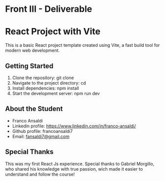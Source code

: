 # Front III - Deliverable

# React Project with Vite

This is a basic React project template created using Vite, a fast build tool for modern web development.

## Getting Started

1. Clone the repository: git clone <repository-url>
2. Navigate to the project directory: cd <project-directory>
3. Install dependencies: npm install
4. Start the development server: npm run dev

## About the Student

- Franco Ansaldi
- Linkedin profile: https://www.linkedin.com/in/franco-ansaldi/
- Github profile: francoansaldi7
- Email: fansaldi7@gmail.com

## Special Thanks 

This was my first React Js experience. Special thanks to Gabriel Morgillo, who shared his knowledge with true passion, wich made it easier to understand and follow the course!
